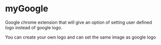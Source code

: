 myGoogle
========
Google chrome extension that will give an option of setting user defined logo instead of google logo.

You can create your own logo and can set the same image as google logo
